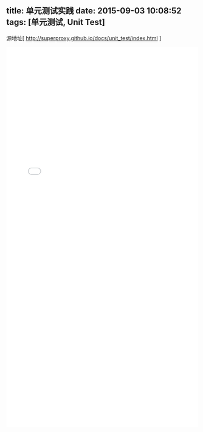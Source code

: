 title: 单元测试实践
date: 2015-09-03 10:08:52
tags: [单元测试, Unit Test]
---
源地址[ http://superproxy.github.io/docs/unit_test/index.html ]
<!--more-->
<iframe src="/docs/unit_test/index.html" frameBorder="0" width="100%" scrolling="yes" height="1000px"></iframe>
